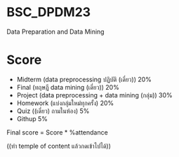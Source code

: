 # BSC_DPDM23
Data Preparation and Data Mining

# Score
- Midterm (data preprocessing ปฏิบัติ (เดี่ยว)) 20%
- Final (ทฤษฎี data mining (เดี่ยว)) 20%
- Project (data preprocessing + data mining (กลุ่ม)) 30%
- Homework (แบ่งกลุ่มใหม่ทุกครั้ง) 20%
- Quiz ((เดี่ยว) ถามในห้อง) 5%
- Githup 5%

Final score = Score * %attendance

((ทำ temple of content แล้วกดเข้าไปได้))
